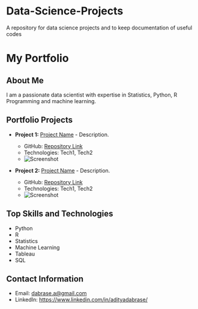 # Data-Science-Projects
A repository for data science projects and to keep documentation of useful codes
# My Portfolio

## About Me
I am a passionate data scientist with expertise in Statistics, Python, R Programming and machine learning.

## Portfolio Projects
- **Project 1:** [Project Name](link) - Description.
  - GitHub: [Repository Link](link)
  - Technologies: Tech1, Tech2
  - ![Screenshot](screenshots/project1.png)

- **Project 2:** [Project Name](link) - Description.
  - GitHub: [Repository Link](link)
  - Technologies: Tech1, Tech2
  - ![Screenshot](screenshots/project2.png)

## Top Skills and Technologies
- Python
- R
- Statistics
- Machine Learning
- Tableau
- SQL

## Contact Information
- Email: dabrase.a@gmail.com
- LinkedIn: https://www.linkedin.com/in/adityadabrase/
 
